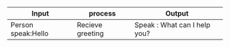 | Input                              |process                                                                           | Output                                                             
|------------------------------------|-----------------------------------------------------------------------------------|--------------------------------------------|
|Person speak:Hello                  |  Recieve greeting                                            | Speak : What can I help you?                                        |

